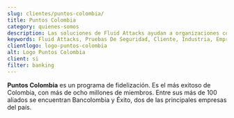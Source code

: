 ```yaml
---
slug: clientes/puntos-colombia/
title: Puntos Colombia
category: quienes-somos
description: Las soluciones de Fluid Attacks ayudan a organizaciones como Puntos Colombia a identificar vulnerabilidades de seguridad en sus sistemas y gestionar sus superficies de ataque.
keywords: Fluid Attacks, Pruebas De Seguridad, Cliente, Industria, Empresa, Organizacion, Pentesting, Hacking Etico, Puntos Colombia
clientlogo: logo-puntos-colombia
alt: Logo Puntos Colombia
client: si
filter: banking
---
```


**Puntos Colombia**  es un programa de fidelización.
Es el más exitoso de Colombia, con más de ocho millones de miembros.
Entre sus más de 100 aliados se encuentran Bancolombia y Éxito,
dos de las principales empresas del país.

